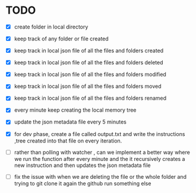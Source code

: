 # TODO

- [x] create folder in local directory
- [x] keep track of any folder or file created
- [x] keep track in local json file of all the files and folders created
- [x] keep track in local json file of all the files and folders deleted
- [x] keep track in local json file of all the files and folders modified
- [x] keep track in local json file of all the files and folders moved
- [x] keep track in local json file of all the files and folders renamed

- [x] every minute keep creating the local memory tree
- [x] update the json metadata file every 5 minutes
- [x] for dev phase, create a file called output.txt and write the instructions ,tree created into that file on every iteration.
- [ ] rather than polling with watcher , can we implement a better way where we
      run the function after every minute and the it recursively creates a new instruction and then updates the json metadata file
- [ ] fix the issue with when we are deleting the file or the whole folder and trying to git clone it again the github run something else
